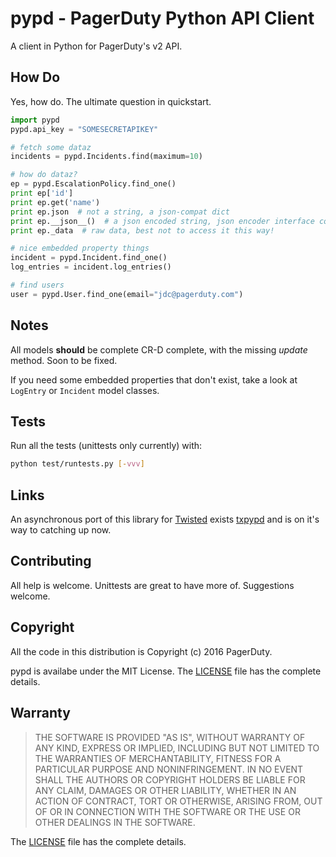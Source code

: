 # pypd - PagerDuty Python API Client
A client in Python for PagerDuty's v2 API.

## How Do
Yes, how do. The ultimate question in quickstart.
```python
import pypd
pypd.api_key = "SOMESECRETAPIKEY"

# fetch some dataz
incidents = pypd.Incidents.find(maximum=10)

# how do dataz?
ep = pypd.EscalationPolicy.find_one()
print ep['id']
print ep.get('name')
print ep.json  # not a string, a json-compat dict
print ep.__json__()  # a json encoded string, json encoder interface compat
print ep._data  # raw data, best not to access it this way!

# nice embedded property things
incident = pypd.Incident.find_one()
log_entries = incident.log_entries()

# find users
user = pypd.User.find_one(email="jdc@pagerduty.com")
```

## Notes
All models **should** be complete CR-D complete, with the missing *update* method. Soon to be fixed. 

If you need some embedded properties that don't exist, take a look at `LogEntry` or `Incident` model classes.

## Tests
Run all the tests (unittests only currently) with:
```sh
python test/runtests.py [-vvv]
```

## Links

An asynchronous port of this library for [Twisted](http://twistedmatrix.com) exists [txpypd](https://github.com/PagerDuty/txpypd) and is on it's way to catching up now.

## Contributing
All help is welcome. Unittests are great to have more of. Suggestions welcome.

## Copyright
All the code in this distribution is Copyright (c) 2016 PagerDuty.


pypd is availabe under the MIT License. The [LICENSE](LICENSE) file has 
the complete details.


## Warranty
> THE SOFTWARE IS PROVIDED "AS IS", WITHOUT WARRANTY OF ANY KIND, EXPRESS OR
> IMPLIED, INCLUDING BUT NOT LIMITED TO THE WARRANTIES OF MERCHANTABILITY,
> FITNESS FOR A PARTICULAR PURPOSE AND NONINFRINGEMENT. IN NO EVENT SHALL THE
> AUTHORS OR COPYRIGHT HOLDERS BE LIABLE FOR ANY CLAIM, DAMAGES OR OTHER
> LIABILITY, WHETHER IN AN ACTION OF CONTRACT, TORT OR OTHERWISE, ARISING FROM,
> OUT OF OR IN CONNECTION WITH THE SOFTWARE OR THE USE OR OTHER DEALINGS IN
> THE SOFTWARE.

The [LICENSE](LICENSE) file has the complete details.
